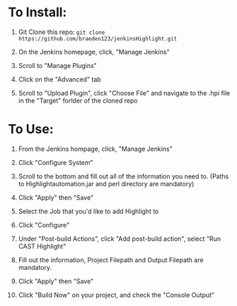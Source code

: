 # To Install:

1. Git Clone this repo: ```git clone https://github.com/braeden123/jenkinsHighlight.git```

2. On the Jenkins homepage, click, "Manage Jenkins"

3. Scroll to "Manage Plugins"

4. Click on the "Advanced" tab

5. Scroll to "Upload Plugin", click "Choose File" and navigate to the .hpi file in the "Target" forlder of the cloned repo


# To Use:

1. From the Jenkins hompage, click, "Manage Jenkins"

2. Click "Configure System"

3. Scroll to the bottom and fill out all of the information you need to. (Paths to Highlightautomation.jar and perl directory are mandatory)

4. Click "Apply" then "Save"

4. Select the Job that you'd like to add Highlight to

5. Click "Configure"

6. Under "Post-build Actions", click "Add post-build action", select "Run CAST Highlight"

7. Fill out the information, Project Filepath and Output Filepath are mandatory. 

8. Click "Apply" then "Save"

9. Click "Build Now" on your project, and check the "Console Output"
